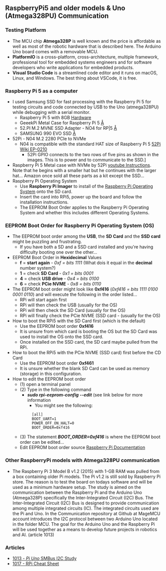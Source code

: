 ## RaspberryPi5 and older models & Uno (Atmega328PU) Communication

### Testing Platform
- The MCU chip **Atmega328P** is well known and the price is affordable as well as most of the robotic hardware that is described here. The Arduino Uno board comes with a removable MCU.
- **PlatformIO** is a cross-platform, cross-architecture, multiple framework, professional tool for embedded systems engineers and for software developers who write applications for embedded products. 
- **Visual Studio Code** is a streamlined code editor and it runs on macOS, Linux, and Windows. The best thing about VSCode, it is free.

### Raspberry Pi 5 as a computer
- I used Samsung SSD for fast processing with the Raspberry Pi 5 for testing circuits and code connected by USB to the Uno (atmega328PU) while debugging with a serial monitor.
  - Raspberry Pi 5 with 8GB [Hardware](https://www.raspberrypi.com/products/raspberry-pi-5/)
  - GeeekPi Metal Case for Raspberry Pi 5 [Å](https://www.amazon.com/GeeekPi-Raspberry-Active-Support-Peripheral/dp/B0CMZ84GM8?ref_=ast_sto_dp)
  - 52.PI M.2 MVNE SSD Adapter - NO4 for RP|5 [Å](https://www.amazon.com/GeeekPi-NVMe-Adapter-Raspberry-Support/dp/B0CRK4YB4C?ref_=ast_sto_dp)
  - SAMSUNG 990 EVO SSD [Å](https://www.amazon.com/Samsung-Internal-Computer-MZ-V9E1T0B-AM/dp/B0CRCC9863?th=1)
- 52Pi - N04 M.2 2280 PCIe to NVMe
  - N04 is compatible with the standard HAT size of Raspberry Pi 5  [52Pi Wiki EP-0210](https://wiki.52pi.com/index.php?title=EP-0210)
    - 52Pi GPIO connects to the two rows of five pins as shown in the images. This is to power and to communicate to the SSD.]
- Raspberry Pi 5 Metal case with NVMe by 52Pi [youtube Instructions](https://www.youtube.com/watch?v=kUBHWhdpbco). Note that he begins with a smaller hat but he continues with the larger hat... Amazon once sold all these parts as a kit except the SSD...
- Raspberry Pi Operating System
  - Use **Raspberry Pi Imager** to install of the [Raspberry Pi Operating System](https://www.raspberrypi.com/software/) onto the SD card.
  - Insert the card into RPi5, power up the board and follow the installation instructions.
  - The EEPROM Boot Order applies to the Raspberry Pi Operating System and whether this includes different Operating Systems.

### EEPROM Boot Order for Raspberry Pi Operating System (OS)
- The EEPROM boot order among the **USB**, the **SD Card** and the **SSD card** might be puzzling and frustrating.
  - If you have both a SD and a SSD card installed and you're having difficulty booting one over the other...
- EEPROM Boot Order in **Hexidecimal** Values
  - **f** = **start again**  - *0xf = bits 1111* (What dois it equal in the **decimal** number system?)
  - **1** = check **SD Card**  - *0x1 = bits 0001*
  - **4** = check **USB drive**  - *0x4 = bits 0100*
  - **6** = check **PCie NVME**  - *0x8 = bits 0110*
- The EEPROM boot order might look like **0xf416** (*0xf416 = bits 1111 0100 0001 0110*) and will execute the following in the order listed...
  - RPi will start again first
  - RPi will then check the USB (usually for the OS)
  - RPi will then check the SD Card (usually for the OS)
  - RPi will finally check the PCie NVME (SSD card -  (usually for the OS)
- How to boot the RPi5 with the SD Card first (which is the default)
  - Use the EEPROM boot order **0xf416**
  - It is unsure from which card is booting the OS but the SD Card was used to install the OS onto the SSD card.
  - Once installed on the SSD card, the SD card maybe pulled from the RPi.
- How to boot the RPi5 with the PCie NVME (SSD card) first before the CD Card
  - Use the EEPROM boot order **0xf461**
  - It is unsure whether the blank SD Card can be used as memory (storage) in this configuration.
- How to edit the EEPROM boot order
  - (1) open a terminal panel
  - (2) Type in the following command
     - ***sudo rpi-eeprom-config --edit*** (see link below for more information
       - You might see the following:
       ```
         [all]
         BOOT_UART=1
         POWER_OFF_ON_HALT=0
         BOOT_ORDER=0xf416
       ```
  - (3) The statement ***BOOT_ORDER=0xf416*** is where the EEPROM boot order can be edited...
  - Edit EEPROM boot order source [Raspberry Pi Documentation](https://www.raspberrypi.com/documentation/computers/raspberry-pi.html#edit-eeprom-boot-order)

### Other RaspberryPi models with Atmega328PU communication
- The Raspberry Pi 3 Model B v1.2 (2015) with 1-GB RAM was pulled from a box containing older Pi models. The Pi v1.2 is still sold by Raspberry Pi store. The reason is to test the board on todays software and will be used as a minimum hardware setup. The study is
aimed on the communication between the Raspberry Pi and the Arduino Uno (Atmega328P) specifically the Inter-Integrated Circuit (I2C) Bus. The Inter-Integrated Circuit (I2C) Bus is designed to provide communication among multiple integrated circuits (IC). The integrated
circuits used are the Pi and Uno. In the Communication repository at Github at MageMCU account introduces the I2C protocol between two Arduino Uno located in the folder MCU. The goal for the Arduino Uno and the Raspberry Pi will be used together as a means to develop
future projects in robotics and AI. (article 1013)
### Articles
- [1013 - *Pi Uno* SMBus I2C Study](https://drive.google.com/file/d/1o1uuV1XeMvV8kKT-DoPhIqBPmvH65cOY)
- [1017 - RPi Cheat Sheet](https://drive.google.com/file/d/1gQcoghc7cdnsxAVVT9PBMUGY1FLKjWS2)
